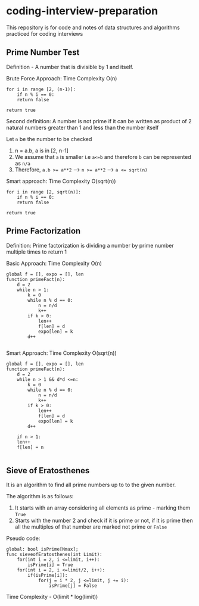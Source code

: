 # coding-interview-preparation
This repository is for code and notes of data structures and algorithms practiced for coding interviews

## Prime Number Test
Definition - A number that is divisible by 1 and itself. 

Brute Force Approach: Time Complexity O(n)

```
for i in range [2, (n-1)]:
    if n % i == 0:
    return false

return true
```

Second definition: A number is not prime if it can be written as product of 2 natural numbers greater than 1 and less than the number itself

Let `n` be the number to be checked

1. n = a.b, a is in [2, n-1]
2. We assume that `a` is smaller i.e `a<=b` and therefore `b` can be represented as `n/a`
3. Therefore, `a.b >= a**2` --> `n >= a**2` --> `a <= sqrt(n)`

Smart approach: Time Complexity O(sqrt(n))

```
for i in range [2, sqrt(n)]:
    if n % i == 0:
    return false

return true
```
## Prime Factorization

Definition: Prime factorization is dividing a number by prime number multiple times to return 1

Basic Approach: Time Complexity O(n)
```
global f = [], expo = [], len
function primeFact(n):
    d = 2
    while n > 1:
        k = 0
        while n % d == 0:
            n = n/d
            k++
        if k > 0:
            len++
            f[len] = d
            expo[len] = k
        d++
    
```
Smart Approach: Time Complexity O(sqrt(n))

```
global f = [], expo = [], len
function primeFact(n):
    d = 2
    while n > 1 && d*d <=n:
        k = 0
        while n % d == 0:
            n = n/d
            k++ 
        if k > 0:
            len++
            f[len] = d
            expo[len] = k
        d++

    if n > 1:
    len++
    f[len] = n
    
```
## Sieve of Eratosthenes
It is an algorithm to find all prime numbers up to to the given number.

The algorithm is as follows:
1. It starts with an array considering all elements as prime - marking them `True`
2. Starts with the number 2 and check if it is prime or not, if it is prime then all the multiples of that number are marked not prime or `False`

Pseudo code: 
```
global: bool isPrime[Nmax];
func sieveofEratosthenes(int Limit):
    for(int i = 2, i <=limit, i++):
        isPrime[i] = True
    for(int i = 2, i <=limit/2, i++):
        if(isPrime[i]):
            for(j = i * 2, j <=limit, j += i):
                isPrime[j] = False  
```
Time Complexity - O(limit * log(limit))
